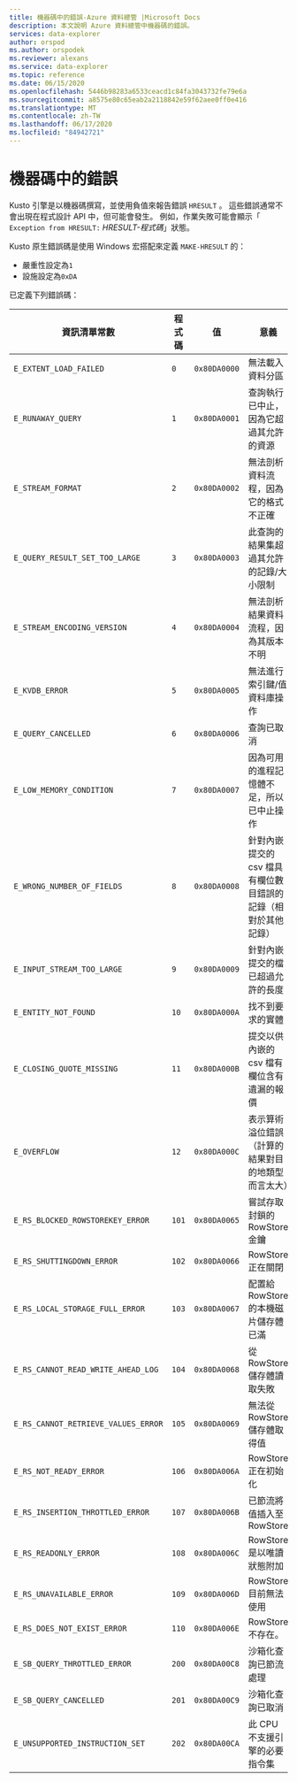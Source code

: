 ```yaml
---
title: 機器碼中的錯誤-Azure 資料總管 |Microsoft Docs
description: 本文說明 Azure 資料總管中機器碼的錯誤。
services: data-explorer
author: orspod
ms.author: orspodek
ms.reviewer: alexans
ms.service: data-explorer
ms.topic: reference
ms.date: 06/15/2020
ms.openlocfilehash: 5446b98283a6533ceacd1c84fa3043732fe79e6a
ms.sourcegitcommit: a8575e80c65eab2a2118842e59f62aee0ff0e416
ms.translationtype: MT
ms.contentlocale: zh-TW
ms.lasthandoff: 06/17/2020
ms.locfileid: "84942721"
---
```

# <a name="errors-in-native-code"></a>機器碼中的錯誤

Kusto 引擎是以機器碼撰寫，並使用負值來報告錯誤 `HRESULT` 。 這些錯誤通常不會出現在程式設計 API 中，但可能會發生。 例如，作業失敗可能會顯示「 `Exception from HRESULT:` *HRESULT-程式碼*」狀態。

Kusto 原生錯誤碼是使用 Windows 宏搭配來定義 `MAKE-HRESULT` 的：

* 嚴重性設定為`1`
* 設施設定為`0xDA`
  
已定義下列錯誤碼：

|資訊清單常數                  |程式碼 |值        |意義                                                                                                        |
|-----------------------------------|-----|-------------|---------------------------------------------------------------------------------------------------------------|
|`E_EXTENT_LOAD_FAILED`             | `0`  |`0x80DA0000`|無法載入資料分區                                                                                  |
|`E_RUNAWAY_QUERY`                  | `1`  |`0x80DA0001`|查詢執行已中止，因為它超過其允許的資源                                                   |
|`E_STREAM_FORMAT`                  | `2`  |`0x80DA0002`|無法剖析資料流程，因為它的格式不正確                                    |
|`E_QUERY_RESULT_SET_TOO_LARGE`     | `3`  |`0x80DA0003`|此查詢的結果集超過其允許的記錄/大小限制                                            |
|`E_STREAM_ENCODING_VERSION`        | `4`  |`0x80DA0004`|無法剖析結果資料流程，因為其版本不明                                                   |
|`E_KVDB_ERROR`                     | `5`  |`0x80DA0005`|無法進行索引鍵/值資料庫操作                                                              |
|`E_QUERY_CANCELLED`                | `6`  |`0x80DA0006`|查詢已取消                 |
|`E_LOW_MEMORY_CONDITION`           | `7`  |`0x80DA0007`|因為可用的進程記憶體不足，所以已中止操作                                              |
|`E_WRONG_NUMBER_OF_FIELDS`         | `8`  |`0x80DA0008`|針對內嵌提交的 csv 檔具有欄位數目錯誤的記錄（相對於其他記錄）|
|`E_INPUT_STREAM_TOO_LARGE`         | `9`  |`0x80DA0009`|針對內嵌提交的檔已超過允許的長度                                           |
|`E_ENTITY_NOT_FOUND`               | `10` |`0x80DA000A`|找不到要求的實體                                                                             |
|`E_CLOSING_QUOTE_MISSING`          | `11` |`0x80DA000B`|提交以供內嵌的 csv 檔有欄位含有遺漏的報價                                        |
|`E_OVERFLOW`                       | `12` |`0x80DA000C`|表示算術溢位錯誤（計算的結果對目的地類型而言太大）    |
|`E_RS_BLOCKED_ROWSTOREKEY_ERROR`   | `101`|`0x80DA0065`|嘗試存取封鎖的 RowStore 金鑰                                                          |
|`E_RS_SHUTTINGDOWN_ERROR`          | `102`|`0x80DA0066`|RowStore 正在關閉                                                                                     |
|`E_RS_LOCAL_STORAGE_FULL_ERROR`    | `103`|`0x80DA0067`|配置給 RowStore 的本機磁片儲存體已滿                                                             |
|`E_RS_CANNOT_READ_WRITE_AHEAD_LOG` | `104`|`0x80DA0068`|從 RowStore 儲存體讀取失敗                                                                      |
|`E_RS_CANNOT_RETRIEVE_VALUES_ERROR`| `105`|`0x80DA0069`|無法從 RowStore 儲存體取得值                                                              |
|`E_RS_NOT_READY_ERROR`             | `106`|`0x80DA006A`|RowStore 正在初始化                                                                                      |
|`E_RS_INSERTION_THROTTLED_ERROR`   | `107`|`0x80DA006B`|已節流將值插入至 RowStore                                                                   |
|`E_RS_READONLY_ERROR`              | `108`|`0x80DA006C`|RowStore 是以唯讀狀態附加                                                                       |
|`E_RS_UNAVAILABLE_ERROR`           | `109`|`0x80DA006D`|RowStore 目前無法使用                                                                             |
|`E_RS_DOES_NOT_EXIST_ERROR`           | `110`|`0x80DA006E`| RowStore 不存在。                        |
|`E_SB_QUERY_THROTTLED_ERROR`           | `200`|`0x80DA00C8`|沙箱化查詢已節流處理                                                                           |
|`E_SB_QUERY_CANCELLED`           | `201`|`0x80DA00C9`|沙箱化查詢已取消                                                                          |
|`E_UNSUPPORTED_INSTRUCTION_SET`           | `202`|`0x80DA00CA`|此 CPU 不支援引擎的必要指令集                                                                            |
